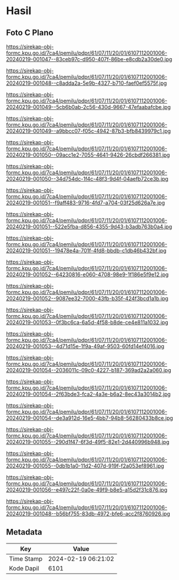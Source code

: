 # Hasil

## Foto C Plano

https://sirekap-obj-formc.kpu.go.id/7ca4/pemilu/pdpr/61/07/11/20/01/6107112001006-20240219-001047--83ceb97c-d950-407f-86be-e8cdb2a30de0.jpg

https://sirekap-obj-formc.kpu.go.id/7ca4/pemilu/pdpr/61/07/11/20/01/6107112001006-20240219-001048--c8adda2a-5e9b-4327-b710-faef0ef5575f.jpg

https://sirekap-obj-formc.kpu.go.id/7ca4/pemilu/pdpr/61/07/11/20/01/6107112001006-20240219-001049--5cb6b0ab-2c56-430d-9667-47efaabafcbe.jpg

https://sirekap-obj-formc.kpu.go.id/7ca4/pemilu/pdpr/61/07/11/20/01/6107112001006-20240219-001049--a9bbcc07-f05c-4942-87b3-bfb8439979c1.jpg

https://sirekap-obj-formc.kpu.go.id/7ca4/pemilu/pdpr/61/07/11/20/01/6107112001006-20240219-001050--09acc1e2-7055-4641-9426-26cbdf266381.jpg

https://sirekap-obj-formc.kpu.go.id/7ca4/pemilu/pdpr/61/07/11/20/01/6107112001006-20240219-001050--34d754dc-1f4c-48f3-9d4f-04aefb72ce3b.jpg

https://sirekap-obj-formc.kpu.go.id/7ca4/pemilu/pdpr/61/07/11/20/01/6107112001006-20240219-001051--f9aff483-9716-4fd7-a704-03f25d626a7e.jpg

https://sirekap-obj-formc.kpu.go.id/7ca4/pemilu/pdpr/61/07/11/20/01/6107112001006-20240219-001051--522e5fba-d856-4355-9d43-b3adb763b0a4.jpg

https://sirekap-obj-formc.kpu.go.id/7ca4/pemilu/pdpr/61/07/11/20/01/6107112001006-20240219-001051--19478e4a-701f-4fd8-bbdb-c1db46b432bf.jpg

https://sirekap-obj-formc.kpu.go.id/7ca4/pemilu/pdpr/61/07/11/20/01/6107112001006-20240219-001052--64230816-e060-4708-98e9-1f186e5f9e12.jpg

https://sirekap-obj-formc.kpu.go.id/7ca4/pemilu/pdpr/61/07/11/20/01/6107112001006-20240219-001052--9087ee32-7000-43fb-b35f-424f3bcd1a1b.jpg

https://sirekap-obj-formc.kpu.go.id/7ca4/pemilu/pdpr/61/07/11/20/01/6107112001006-20240219-001053--0f3bc6ca-6a5d-4f58-b8de-ce4e811a1032.jpg

https://sirekap-obj-formc.kpu.go.id/7ca4/pemilu/pdpr/61/07/11/20/01/6107112001006-20240219-001053--4d71d15e-1f9a-49af-9503-60fd14ef4016.jpg

https://sirekap-obj-formc.kpu.go.id/7ca4/pemilu/pdpr/61/07/11/20/01/6107112001006-20240219-001054--2036011c-09c0-4227-b187-369ad2a2a060.jpg

https://sirekap-obj-formc.kpu.go.id/7ca4/pemilu/pdpr/61/07/11/20/01/6107112001006-20240219-001054--2f63bde3-fca2-4a3e-b6a2-8ec43a3014b2.jpg

https://sirekap-obj-formc.kpu.go.id/7ca4/pemilu/pdpr/61/07/11/20/01/6107112001006-20240219-001054--de3a912d-16e5-4bb7-94b8-56280433b8ce.jpg

https://sirekap-obj-formc.kpu.go.id/7ca4/pemilu/pdpr/61/07/11/20/01/6107112001006-20240219-001055--290d1f47-6f3d-49f5-82e1-2d440996b948.jpg

https://sirekap-obj-formc.kpu.go.id/7ca4/pemilu/pdpr/61/07/11/20/01/6107112001006-20240219-001055--0db1b1a0-11d2-407d-919f-f2a053ef8961.jpg

https://sirekap-obj-formc.kpu.go.id/7ca4/pemilu/pdpr/61/07/11/20/01/6107112001006-20240219-001056--e497c22f-0a0e-49f9-b8e5-a15d2f31c876.jpg

https://sirekap-obj-formc.kpu.go.id/7ca4/pemilu/pdpr/61/07/11/20/01/6107112001006-20240219-001048--b56bf755-83db-4972-bfe6-acc2f8760926.jpg


## Metadata

| Key        | Value               |
| ---------- | ------------------- |
| Time Stamp | 2024-02-19 06:21:02 |
| Kode Dapil | 6101                |



